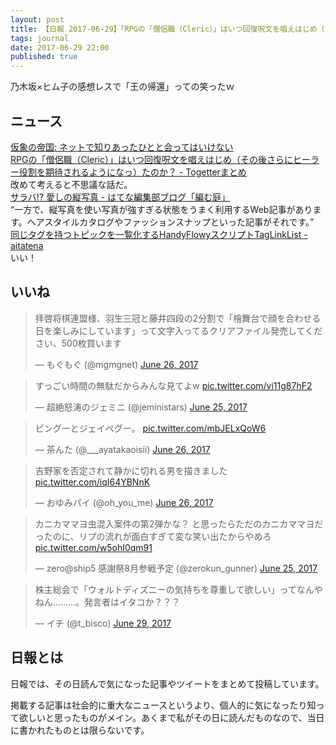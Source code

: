 ```yaml
---
layout: post
title: 【日報 2017-06-29】「RPGの「僧侶職（Cleric）」はいつ回復呪文を唱えはじめ（その後さらにヒーラー役割を期待されるようになっ）たのか？」他
tags: journal
date: 2017-06-29 22:00
published: true
---
```

乃木坂×ヒム子の感想レスで「王の帰還」っての笑ったｗ

## ニュース

<div class="news"><a href="http://marginalsoldier.blogspot.com/2017/06/blog-post_44.html" target="_blank">仮象の帝国: ネットで知りあったひとと会ってはいけない</a>
<div class="newscomme"></div>
</div>

<div class="news"><a href="https://togetter.com/li/1124185" target="_blank">RPGの「僧侶職（Cleric）」はいつ回復呪文を唱えはじめ（その後さらにヒーラー役割を期待されるようになっ）たのか？ - Togetterまとめ</a>
<div class="newscomme">改めて考えると不思議な話だ。
</div>
</div>

<div class="news"><a href="http://editor.hatenastaff.com/entry/2017/06/29/140000" target="_blank">サラバ!? 愛しの縦写真 - はてな編集部ブログ「編む庭」</a>
<div class="newscomme">“一方で、縦写真を使い写真が強すぎる状態をうまく利用するWeb記事があります。ヘアスタイルカタログやファッションスナップといった記事がそれです。”
</div>
</div>

<div class="news"><a href="http://aita.hateblo.jp/entry/TagLinkList" target="_blank">同じタグを持つトピックを一覧化するHandyFlowyスクリプトTagLinkList - aitatena</a>
<div class="newscomme">いい！
</div>
</div>


## いいね

 <blockquote class="twitter-tweet"><p lang="ja" dir="ltr">拝啓将棋連盟様、羽生三冠と藤井四段の2分割で「檜舞台で顔を合わせる日を楽しみにしています」って文字入ってるクリアファイル発売してください、500枚買います</p>&mdash; もぐもぐ (@mgmgnet) <a href="https://twitter.com/mgmgnet/status/879342883408445440">June 26, 2017</a></blockquote>
<script async src="//platform.twitter.com/widgets.js" charset="utf-8"></script> 
 
 
<blockquote class="twitter-tweet"><p lang="ja" dir="ltr">すっごい時間の無駄だからみんな見てよw 
 <a href="https://t.co/vi11g87hF2">pic.twitter.com/vi11g87hF2</a></p>&mdash; 超絶怒涛のジェミニ (@jeministars) <a href="https://twitter.com/jeministars/status/878961935923806208">June 25, 2017</a></blockquote>
<script async src="//platform.twitter.com/widgets.js" charset="utf-8"></script> 
 
 
<blockquote class="twitter-tweet"><p lang="ja" dir="ltr">ピングーとジェイペグー。 <a href="https://t.co/mbJELxQoW6">pic.twitter.com/mbJELxQoW6</a></p>&mdash; 茶んた (@___ayatakaoisii) <a href="https://twitter.com/___ayatakaoisii/status/879163713328095232">June 26, 2017</a></blockquote>
<script async src="//platform.twitter.com/widgets.js" charset="utf-8"></script> 
 
 
<blockquote class="twitter-tweet"><p lang="ja" dir="ltr">吉野家を否定されて静かに切れる男を描きました <a href="https://t.co/iqI64YBNnK">pic.twitter.com/iqI64YBNnK</a></p>&mdash; おゆみパイ (@oh_you_me) <a href="https://twitter.com/oh_you_me/status/879217538340495360">June 26, 2017</a></blockquote>
<script async src="//platform.twitter.com/widgets.js" charset="utf-8"></script> 
 
 
<blockquote class="twitter-tweet"><p lang="ja" dir="ltr">カニカママヨ虫混入案件の第2弾かな？ 
と思ったらただのカニカママヨだったのに、リプの流れが面白すぎて変な笑い出たからやめろ <a href="https://t.co/w5ohI0qm91">pic.twitter.com/w5ohI0qm91</a></p>&mdash; zero@ship5 感謝祭8月参戦予定 (@zerokun_gunner) <a href="https://twitter.com/zerokun_gunner/status/878856083091083264">June 25, 2017</a></blockquote>
<script async src="//platform.twitter.com/widgets.js" charset="utf-8"></script> 
 
 
<blockquote class="twitter-tweet"><p lang="ja" dir="ltr">株主総会で「ウォルトディズニーの気持ちを尊重して欲しい」ってなんやねん………。発言者はイタコか？？？</p>&mdash; イチ (@t_bisco) <a href="https://twitter.com/t_bisco/status/880276956314349568">June 29, 2017</a></blockquote>
<script async src="//platform.twitter.com/widgets.js" charset="utf-8"></script> 
 

## 日報とは

日報では、その日読んで気になった記事やツイートをまとめて投稿しています。

掲載する記事は社会的に重大なニュースというより、個人的に気になったり知って欲しいと思ったものがメイン。あくまで私がその日に読んだものなので、当日に書かれたものとは限らないです。